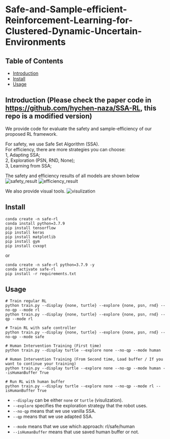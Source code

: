 # Safe-and-Sample-efficient-Reinforcement-Learning-for-Clustered-Dynamic-Uncertain-Environments

## Table of Contents
- [Introduction](#Introduction)
- [Install](#install)
- [Usage](#usage)

## Introduction (Please check the paper code in https://github.com/hychen-naza/SSA-RL, this repo is a modified version)


We provide code for evaluate the safety and sample-efficiency of our proposed RL framework.

For safety, we use Safe Set Algorithm (SSA).   
For efficiency, there are more strategies you can choose:  
1, Adapting SSA;  
2, Exploration (PSN, RND, None);  
3, Learning from SSA;  

The safety and efficiency results of all models are shown below
![safety_result](docs/safety_result.png)
![efficiency_result](docs/efficiency_result.png)

We also provide visual tools.
![visulization](docs/visualization.png)


## Install

```
conda create -n safe-rl
conda install python=3.7.9
pip install tensorflow
pip install keras
pip install matplotlib
pip install gym
pip install cvxopt
```

or

```
conda create -n safe-rl python=3.7.9 -y
conda activate safe-rl
pip install -r requirements.txt
```

## Usage

```
# Train regular RL
python train.py --display {none, turtle} --explore {none, psn, rnd} --no-qp --mode rl
python train.py --display {none, turtle} --explore {none, psn, rnd} --qp --mode rl

# Train RL with safe controller
python train.py --display {none, turtle} --explore {none, psn, rnd} --no-qp --mode safe

# Human Intervention Training (First time)
python train.py --display turtle --explore none --no-qp --mode human

# Human Intervention Training (From Second time, Load buffer / If you want to continue your training) 
python train.py --display turtle --explore none --no-qp --mode human --isHumanBuffer True

# Run RL with human buffer
python train.py --display turtle --explore none --no-qp --mode rl --isHumanBuffer True
```
- `--display` can be either `none` or `turtle` (visulization).
- `--explore` specifies the exploration strategy that the robot uses. 
- `--no-qp` means that we use vanilla SSA.
- `--qp` means that we use adapted SSA.
<!-- - `--no-ssa-buffer` means that we use the default learning.
- `--ssa-buffer` means that we use the safe learning from SSA demonstrations. -->
- `--mode` means that we use which approach: rl/safe/human
- `--isHumanBuffer` means that use saved human buffer or not.

